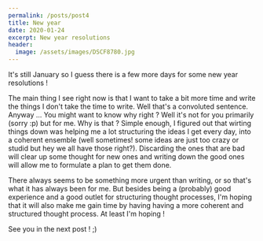 ```yaml
---
permalink: /posts/post4
title: New year
date: 2020-01-24
excerpt: New year resolutions
header:
  image: /assets/images/DSCF8780.jpg
---
```


It's still January so I guess there is a few more days for some new year resolutions !

The main thing I see right now is that I want to take a bit more time and write the things I don't take the time to write.
Well that's a convoluted sentence. Anyway ...
You might want to know why right ?  Well it's not for you primarily (sorry :p) but for me. Why is that ? Simple enough, I figured out that wirting things down was helping me a lot structuring the ideas I get every day, into a coherent ensemble (well sometimes! some ideas are just too crazy or studid but hey we all have those right?). Discarding the ones that are bad will clear up some thought for new ones and writing down the good ones will allow me to formulate a plan to get them done.  

There always seems to be something more urgent than writing, or so that's what it has always been for me. But besides being a (probably) good experience and a good outlet for structuring thought processes, I'm hoping that it will also make me gain time by having having a more coherent and structured thought process.
At least I'm hoping !

See you in the next post ! ;)     

